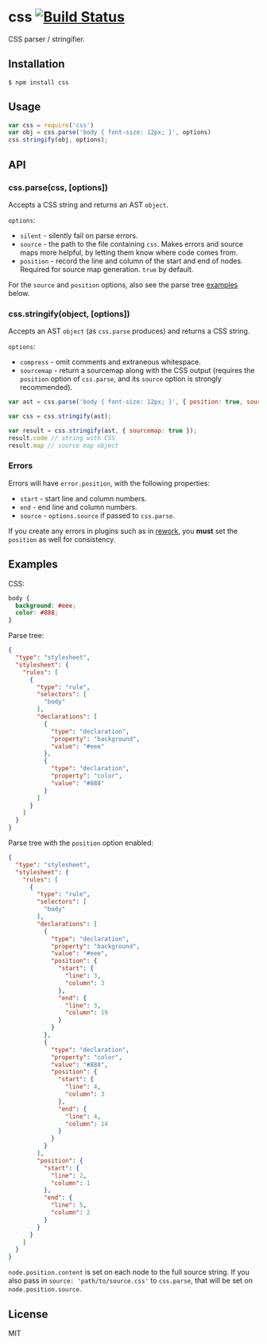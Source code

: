 # css [![Build Status](https://travis-ci.org/reworkcss/css.svg?branch=master)](https://travis-ci.org/reworkcss/css)

  CSS parser / stringifier.

## Installation

    $ npm install css

## Usage

```javascript
var css = require('css')
var obj = css.parse('body { font-size: 12px; }', options)
css.stringify(obj, options);
```

## API

### css.parse(css, [options])

Accepts a CSS string and returns an AST `object`.

`options`:

- `silent` - silently fail on parse errors.
- `source` - the path to the file containing `css`. Makes errors and source
  maps more helpful, by letting them know where code comes from.
- `position` - record the line and column of the start and end of nodes.
  Required for source map generation. `true` by default.

For the `source` and `position` options, also see the parse tree
[examples](#examples) below.

### css.stringify(object, [options])

Accepts an AST `object` (as `css.parse` produces) and returns a CSS string.

`options`:

- `compress` - omit comments and extraneous whitespace.
- `sourcemap` - return a sourcemap along with the CSS output (requires the
  `position` option of `css.parse`, and its `source` option is strongly
  recommended).

```js
var ast = css.parse('body { font-size: 12px; }', { position: true, source: 'source.css' });

var css = css.stringify(ast);

var result = css.stringify(ast, { sourcemap: true });
result.code // string with CSS
result.map // source map object
```

### Errors

Errors will have `error.position`, with the following properties:

- `start` - start line and column numbers.
- `end` - end line and column numbers.
- `source` - `options.source` if passed to `css.parse`.

If you create any errors in plugins such as in
[rework](https://github.com/reworkcss/rework), you __must__ set the `position`
as well for consistency.

## Examples

CSS:

```css
body {
  background: #eee;
  color: #888;
}
```

Parse tree:

```json
{
  "type": "stylesheet",
  "stylesheet": {
    "rules": [
      {
        "type": "rule",
        "selectors": [
          "body"
        ],
        "declarations": [
          {
            "type": "declaration",
            "property": "background",
            "value": "#eee"
          },
          {
            "type": "declaration",
            "property": "color",
            "value": "#888"
          }
        ]
      }
    ]
  }
}
```

Parse tree with the `position` option enabled:

```json
{
  "type": "stylesheet",
  "stylesheet": {
    "rules": [
      {
        "type": "rule",
        "selectors": [
          "body"
        ],
        "declarations": [
          {
            "type": "declaration",
            "property": "background",
            "value": "#eee",
            "position": {
              "start": {
                "line": 3,
                "column": 3
              },
              "end": {
                "line": 3,
                "column": 19
              }
            }
          },
          {
            "type": "declaration",
            "property": "color",
            "value": "#888",
            "position": {
              "start": {
                "line": 4,
                "column": 3
              },
              "end": {
                "line": 4,
                "column": 14
              }
            }
          }
        ],
        "position": {
          "start": {
            "line": 2,
            "column": 1
          },
          "end": {
            "line": 5,
            "column": 2
          }
        }
      }
    ]
  }
}
```

`node.position.content` is set on each node to the full source string. If you
also pass in `source: 'path/to/source.css'` to `css.parse`, that will be set on
`node.position.source`.

## License

MIT
